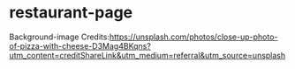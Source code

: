 # restaurant-page
Background-image Credits:https://unsplash.com/photos/close-up-photo-of-pizza-with-cheese-D3Mag4BKqns?utm_content=creditShareLink&utm_medium=referral&utm_source=unsplash
